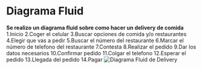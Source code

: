 # Diagrama Fluid
**Se realizo un diagrama fluid sobre como hacer un delivery de comida**
1.Inicio
2.Coger el celular
3.Buscar opciones de comida y/o restaurantes
4.Elegir que vas a pedir
5.Buscar el número del restaurante
6.Marcar el número de telefono del restaurante
7.Contesta
8.Realizar el pedido
9.Dar los datos necesarios
10.Confirmar pedido
11.Colgar el telefono
12.Esperar el pedido
13.Llegada del pedido
14.Pagar
![Diagrama Fluid de Delivery](http://4.1m.yt/yEbfxDu.jpg)